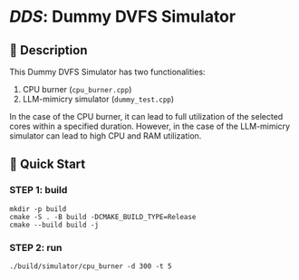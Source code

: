 # _DDS_: Dummy DVFS Simulator

## 📙 Description

This Dummy DVFS Simulator has two functionalities:
1. CPU burner (`cpu_burner.cpp`)
2. LLM-mimicry simulator (`dummy_test.cpp`)

In the case of the CPU burner, it can lead to full utilization of the selected cores within a specified duration.
However, in the case of the LLM-mimicry simulator can lead to high CPU and RAM utilization.


## 🚀 Quick Start

### STEP 1: build
```shell
mkdir -p build
cmake -S . -B build -DCMAKE_BUILD_TYPE=Release
cmake --build build -j
```

### STEP 2: run
```shell
./build/simulator/cpu_burner -d 300 -t 5 
```
